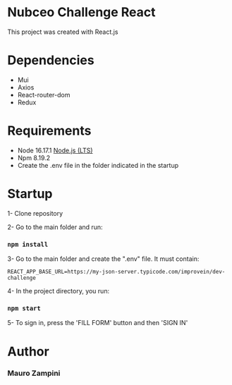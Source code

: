 # Nubceo Challenge React
This project was created with React.js

# Dependencies
- Mui
- Axios
- React-router-dom
- Redux

# Requirements
- Node 16.17.1 [Node.js (LTS)](https://nodejs.org/es/)
- Npm 8.19.2
- Create the .env file in the folder indicated in the startup

# Startup

1- Clone repository

2- Go to the main folder and run:

### `npm install`

3- Go to the main folder and create the ".env" file. It must contain:

`REACT_APP_BASE_URL=https://my-json-server.typicode.com/improvein/dev-challenge`

4- In the project directory, you run:

### `npm start`

5- To sign in, press the 'FILL FORM' button and then 'SIGN IN'

# Author
### Mauro Zampini
